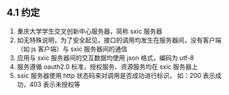 ## 4.1 约定

1. 重庆大学学生交叉创新中心服务器，简称 sxic 服务器
2. 如无特殊说明，为了安全起见，接口的调用均发生在服务器间，没有客户端（如 js 客户端）与 sxic 服务器间的通信
3. 应用与 sxic 服务器间的交互数据均使用 json 格式，编码为 utf-8
4. 服务遵循 oauth2.0 标准，授权服务、资源服务均在 sxic 服务器上
5. sxic 服务器使用 http 状态码来对调用是否成功进行标识， 如：200 表示成功，403 表示未授权等